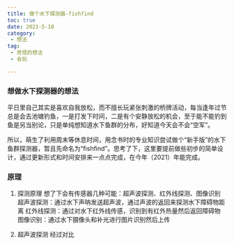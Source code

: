```yaml
---
title: 做个水下探测器-fishfind
toc: true
date: 2021-5-10
category: 
 - 想法
tag:
 - 奇怪的想法
 - 会玩

---
```


### 想做水下探测器的想法

平日里自己其实是喜欢自我放松，而不擅长玩紧张刺激的桥牌活动，每当逢年过节总是会去池塘钓鱼，一是打发下时间，二是有个安静放松的机会，至于能不能钓到鱼是另当别论，只是单纯想知道水下鱼群的分布，好知道今天会不会“空军”。

所以，萌生了利用周末等休息时间，用念书时的专业知识尝试做个“新手版”的水下鱼群探测器，暂且先命名为“fishfind”。思考了下，这里要提前做些初步的简单设计，通过更新形式和时间安排来一点点完成，在今年（2021）年能完成。

### 原理

1. 探测原理
想了下会有传感器几种可能：超声波探测、红外线探测、图像识别
超声波探测：通过水下声呐发送超声波，通过声波的返回来探测水下障碍物距离
红外线探测：通过对水下红外线传感，识别到有红外热量然后返回障碍物
图像识别：通过水下摄像头和补光进行图片识别然后上传

2. 超声波探测
经过对比





